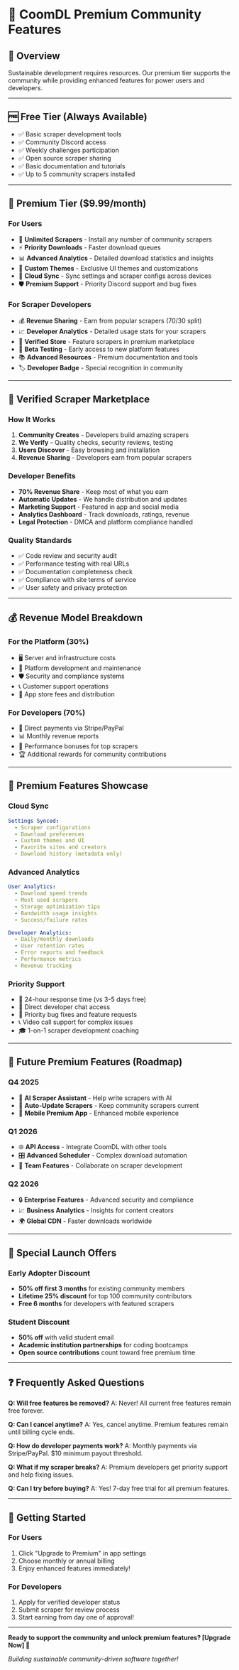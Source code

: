 # 💎 CoomDL Premium Community Features

## 🎯 Overview
Sustainable development requires resources. Our premium tier supports the community while providing enhanced features for power users and developers.

---

## 🆓 Free Tier (Always Available)
- ✅ Basic scraper development tools
- ✅ Community Discord access
- ✅ Weekly challenges participation
- ✅ Open source scraper sharing
- ✅ Basic documentation and tutorials
- ✅ Up to 5 community scrapers installed

---

## 💎 Premium Tier ($9.99/month)

### For Users
- 🚀 **Unlimited Scrapers** - Install any number of community scrapers
- ⚡ **Priority Downloads** - Faster download queues
- 📊 **Advanced Analytics** - Detailed download statistics and insights
- 🎨 **Custom Themes** - Exclusive UI themes and customizations
- 💾 **Cloud Sync** - Sync settings and scraper configs across devices
- 🛡️ **Premium Support** - Priority Discord support and bug fixes

### For Scraper Developers
- 💰 **Revenue Sharing** - Earn from popular scrapers (70/30 split)
- 📈 **Developer Analytics** - Detailed usage stats for your scrapers
- 🏪 **Verified Store** - Feature scrapers in premium marketplace
- 🎯 **Beta Testing** - Early access to new platform features
- 📚 **Advanced Resources** - Premium documentation and tools
- 🏷️ **Developer Badge** - Special recognition in community

---

## 🏪 Verified Scraper Marketplace

### How It Works
1. **Community Creates** - Developers build amazing scrapers
2. **We Verify** - Quality checks, security reviews, testing
3. **Users Discover** - Easy browsing and installation
4. **Revenue Sharing** - Developers earn from popular scrapers

### Developer Benefits
- **70% Revenue Share** - Keep most of what you earn
- **Automatic Updates** - We handle distribution and updates
- **Marketing Support** - Featured in app and social media
- **Analytics Dashboard** - Track downloads, ratings, revenue
- **Legal Protection** - DMCA and platform compliance handled

### Quality Standards
- ✅ Code review and security audit
- ✅ Performance testing with real URLs
- ✅ Documentation completeness check
- ✅ Compliance with site terms of service
- ✅ User safety and privacy protection

---

## 💰 Revenue Model Breakdown

### For the Platform (30%)
- 🖥️ Server and infrastructure costs
- 🔧 Platform development and maintenance  
- 🛡️ Security and compliance systems
- 📞 Customer support operations
- 📱 App store fees and distribution

### For Developers (70%)
- 💸 Direct payments via Stripe/PayPal
- 📊 Monthly revenue reports
- 🎯 Performance bonuses for top scrapers
- 🏆 Additional rewards for community contributions

---

## 🎨 Premium Features Showcase

### Cloud Sync
```yaml
Settings Synced:
  - Scraper configurations
  - Download preferences  
  - Custom themes and UI
  - Favorite sites and creators
  - Download history (metadata only)
```

### Advanced Analytics
```yaml
User Analytics:
  - Download speed trends
  - Most used scrapers
  - Storage optimization tips
  - Bandwidth usage insights
  - Success/failure rates

Developer Analytics:
  - Daily/monthly downloads
  - User retention rates
  - Error reports and feedback
  - Performance metrics
  - Revenue tracking
```

### Priority Support
- 🚀 24-hour response time (vs 3-5 days free)
- 💬 Direct developer chat access
- 🔧 Priority bug fixes and feature requests
- 📞 Video call support for complex issues
- 🎓 1-on-1 scraper development coaching

---

## 🚀 Future Premium Features (Roadmap)

### Q4 2025
- 🤖 **AI Scraper Assistant** - Help write scrapers with AI
- 🔄 **Auto-Update Scrapers** - Keep community scrapers current
- 📱 **Mobile Premium App** - Enhanced mobile experience

### Q1 2026  
- 🌐 **API Access** - Integrate CoomDL with other tools
- 🎛️ **Advanced Scheduler** - Complex download automation
- 🏢 **Team Features** - Collaborate on scraper development

### Q2 2026
- 🔒 **Enterprise Features** - Advanced security and compliance
- 📈 **Business Analytics** - Insights for content creators
- 🌍 **Global CDN** - Faster downloads worldwide

---

## 🎁 Special Launch Offers

### Early Adopter Discount
- **50% off first 3 months** for existing community members
- **Lifetime 25% discount** for top 100 community contributors
- **Free 6 months** for developers with featured scrapers

### Student Discount
- **50% off** with valid student email
- **Academic institution partnerships** for coding bootcamps
- **Open source contributions** count toward free premium time

---

## ❓ Frequently Asked Questions

**Q: Will free features be removed?**
A: Never! All current free features remain free forever.

**Q: Can I cancel anytime?**
A: Yes, cancel anytime. Premium features remain until billing cycle ends.

**Q: How do developer payments work?**
A: Monthly payments via Stripe/PayPal. $10 minimum payout threshold.

**Q: What if my scraper breaks?**
A: Premium developers get priority support and help fixing issues.

**Q: Can I try before buying?**
A: Yes! 7-day free trial for all premium features.

---

## 🎯 Getting Started

### For Users
1. Click "Upgrade to Premium" in app settings
2. Choose monthly or annual billing
3. Enjoy enhanced features immediately!

### For Developers
1. Apply for verified developer status
2. Submit scraper for review process
3. Start earning from day one of approval!

---

**Ready to support the community and unlock premium features? [Upgrade Now] 🚀**

*Building sustainable community-driven software together!*
